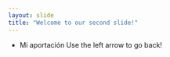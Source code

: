 ```yaml
---
layout: slide
title: "Welcome to our second slide!"
---
```

+ Mi aportación
Use the left arrow to go back!
